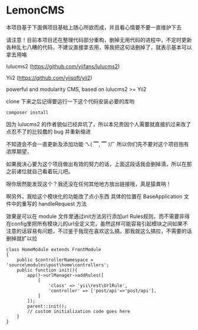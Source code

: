 # LemonCMS

本项目基于下面俩项目基础上随心所欲而成，并且看心情要不要一直维护下去

请注意！目前本项目还在整理代码部分重构，删掉无用代码的进程中，不定时更新各种乱七八糟的代码，不建议直接拿去用，等我把这句话删掉了，就表示基本可以拿去用咯

lulucms2 (https://github.com/yiifans/lulucms2)

Yii2 (https://github.com/yiisoft/yii2)

powerful and modularity CMS, based on lulucms2 >= Yii2

clone 下来之后记得要运行一下这个代码安装必要的库哟
```
composer install 
```

因为 lulucms2 的作者貌似已经弃坑了，所以本兄贵因个人需要就直接扒过来改了点忍不了的比较蠢的 bug 并重新缩进

不知道会不会一直更新及添加功能 ㄟ( ▔, ▔ )ㄏ 所以你们先不要对这个项目抱有浓厚期望，

如果我决心要为这个项目做出有效的努力的话，上面这段话我会删掉滴，所以在那之前诸位就自己看着玩儿吧。

呀你居然能发现这个？我还没在任何其他地方放出链接哦，真是猿粪呐！

啊另外，我给这个模块化的功能改了点小东西
具体的位置在 BaseApplication 文件中的重写的 handleRequest 方法

效果是可以在 module 文件里通过init方法另行添加url Rules规则，而不需要非得在config里把所有模块儿的url全定义完，虽然这样可能容易引起模块之间如果不注意的话容易有问题，不过鉴于我现在喜欢这么搞，那我就这么搞拉，不需要的话删掉就扩以拉

```
class HomeModule extends FrontModule
{
    public $controllerNamespace = 'source\modules\post\home\controllers';
    public function init(){
        app()->urlManager->addRules([
            [
                'class' => 'yii\rest\UrlRule',
                'controller' => ['post/api'=>'post/api'],
            ]
        ]);
        parent::init();
        // custom initialization code goes here
    }
}
```
